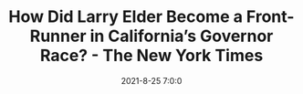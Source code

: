 ---
"title": "How Did Larry Elder Become a Front-Runner in California’s Governor Race? - The New York Times"
"date": "2021-8-25 7:0:0"
"feed_name": "GOOGLENEWS"
"feed_website": "https://news.google.com/search?q=drilling%2Bincident&hl=en-US&gl=US&ceid=US:en"
"feed_rss": "https://news.google.com/rss/search?q=drilling%2Bincident&hl=en-US&gl=US&ceid=US:en"
"link": "https://www.nytimes.com/2021/08/24/us/larry-elder-california-governor-recall.html"
"file": "_posts/2021-8-25-7-0-0_GOOGLENEWS_c196e88fe5d8c14472afd02abf19f3524b082871.md"
"accident": "0"
"drilling": "0"
"dead": "0"
"injured": "0"
---